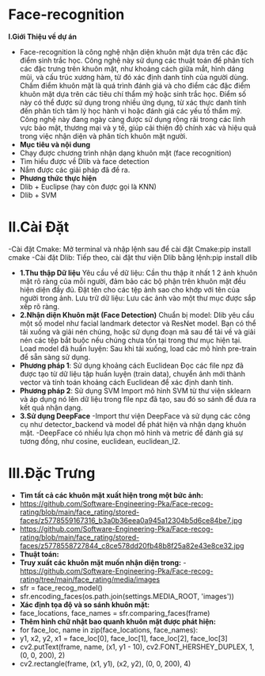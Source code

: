 # Face-recognition
**I.Giới Thiệu về dự án**
- Face-recognition là công nghệ nhận diện khuôn mặt dựa trên các đặc điểm sinh trắc học. Công nghệ này sử dụng các thuật toán để phân tích các đặc trưng trên khuôn mặt, như khoảng cách giữa mắt, hình dáng mũi, và cấu trúc xương hàm, từ đó xác định danh tính của người dùng. Chấm điểm khuôn mặt là quá trình đánh giá và cho điểm các đặc điểm khuôn mặt dựa trên các tiêu chí thẩm mỹ hoặc sinh trắc học. Điểm số này có thể được sử dụng trong nhiều ứng dụng, từ xác thực danh tính đến phân tích tâm lý học hành vi hoặc đánh giá các yếu tố thẩm mỹ. Công nghệ này đang ngày càng được sử dụng rộng rãi trong các lĩnh vực bảo mật, thương mại và y tế, giúp cải thiện độ chính xác và hiệu quả trong việc nhận diện và phân tích khuôn mặt người.
- **Mục tiêu và nội dung**
- Chạy được chương trình nhận dạng khuôn mặt (face recognition)
- Tìm hiểu được về Dlib và face detection
- Nắm được các giải pháp đã đề ra.
- **Phương thức thực hiện**
- Dlib + Euclipse (hay còn được gọi là KNN)
- Dlib + SVM
# II.Cài Đặt
-Cài đặt Cmake: Mở terminal và nhập lệnh sau để cài đặt Cmake:pip install cmake
-Cài đặt Dlib: Tiếp theo, cài đặt thư viện Dlib bằng lệnh:pip install dlib
 - **1.Thu thập Dữ liệu**
Yêu cầu về dữ liệu: Cần thu thập ít nhất 1 2 ảnh khuôn mặt rõ ràng của mỗi người, đảm bảo các bộ phận trên khuôn mặt đều hiện diện đầy đủ. Đặt tên cho các tệp ảnh sao cho khớp với tên của người trong ảnh.
Lưu trữ dữ liệu: Lưu các ảnh vào một thư mục được sắp xếp rõ ràng.
- **2.Nhận diện Khuôn mặt (Face Detection)**
Chuẩn bị model: Dlib yêu cầu một số model như facial landmark detector và ResNet model. Bạn có thể tải xuống và giải nén chúng, hoặc sử dụng đoạn mã sau để tải về và giải nén các tệp bắt buộc nếu chúng chưa tồn tại trong thư mục hiện tại.
Load model đã huấn luyện: Sau khi tải xuống, load các mô hình pre-train để sẵn sàng sử dụng.
- **Phương pháp 1**: Sử dụng khoảng cách Euclidean
Đọc các file npz đã được tạo từ dữ liệu tập huấn luyện (train data), chuyển ảnh mới thành vector và tính toán khoảng cách Euclidean để xác định danh tính.
- **Phương pháp 2**: Sử dụng SVM
Import mô hình SVM từ thư viện sklearn và áp dụng nó lên dữ liệu trong file npz đã tạo, sau đó so sánh để đưa ra kết quả nhận dạng.
- **3.Sử dụng DeepFace**
-Import thư viện DeepFace và sử dụng các công cụ như detector_backend và model để phát hiện và nhận dạng khuôn mặt.
-DeepFace có nhiều lựa chọn mô hình và metric để đánh giá sự tương đồng, như cosine, euclidean, euclidean_l2.
# III.Đặc Trưng
- **Tìm tất cả các khuôn mặt xuất hiện trong một bức ảnh:**
- https://github.com/Software-Engineering-Pka/Face-recog-rating/blob/main/face_rating/stored-faces/z5778559167316_b3a0b36eea0a945a12304b5d6ce84be7.jpg
- https://github.com/Software-Engineering-Pka/Face-recog-rating/blob/main/face_rating/stored-faces/z5778558727844_c8ce578dd20fb48b8f25a82e43e8ce32.jpg
- **Thuật toán:**
- **Truy xuất các khuôn mặt muốn nhận diện trong:** -https://github.com/Software-Engineering-Pka/Face-recog-rating/tree/main/face_rating/media/images
- sfr = face_recog_model()
- sfr.encoding_faces(os.path.join(settings.MEDIA_ROOT, 'images'))
- **Xác định tọa độ và so sánh khuôn mặt:**
- face_locations, face_names = sfr.comparing_faces(frame)
- **Thêm hình chữ nhật bao quanh khuôn mặt được phát hiện:**
- for face_loc, name in zip(face_locations, face_names):
-   y1, x2, y2, x1 = face_loc[0], face_loc[1], face_loc[2], face_loc[3]
-   cv2.putText(frame, name, (x1, y1 - 10), cv2.FONT_HERSHEY_DUPLEX, 1, (0, 0, 200), 2)
-   cv2.rectangle(frame, (x1, y1), (x2, y2), (0, 0, 200), 4)
